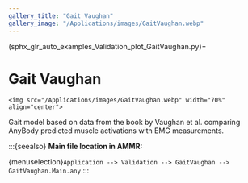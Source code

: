```yaml
---
gallery_title: "Gait Vaughan"
gallery_image: "/Applications/images/GaitVaughan.webp"
---
```


(sphx_glr_auto_examples_Validation_plot_GaitVaughan.py)=

# Gait Vaughan

````{sidebar} **Example**
<img src="/Applications/images/GaitVaughan.webp" width="70%" align="center">
````

Gait model based on data from the book by Vaughan et al. comparing AnyBody predicted muscle activations with
EMG measurements.



:::{seealso}
**Main file location in AMMR:**

{menuselection}`Application --> Validation --> GaitVaughan --> GaitVaughan.Main.any`
:::
